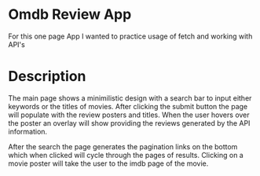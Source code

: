 # Omdb Review App
For this one page App I wanted to practice usage of fetch and working with API's

# Description
The main page shows a minimilistic design with a search bar to input either keywords
or the titles of movies. After clicking the submit button the page will populate with
the review posters and titles. When the user hovers over the poster an overlay will 
show providing the reviews generated by the API information.

After the search the page generates the pagination links on the bottom which when 
clicked will cycle through the pages of results. Clicking on a movie poster will 
take the user to the imdb page of the movie.

